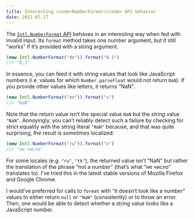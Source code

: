 ```yaml
---
title: Interesting <code>NumberFormat</code> API behavior
date: 2021-07-17
---
```

The [`Intl.NumberFormat` API](https://developer.mozilla.org/en-US/docs/Web/JavaScript/Reference/Global_Objects/Intl/NumberFormat) behaves in an interesting way when fed with invalid input. Its `format` method takes one number argument, but it still “works” if it’s provided with a string argument.

<!--more-->

```js
(new Intl.NumberFormat("de")).format("0.1")
//> "0,1"
```

In essence, you can feed it with string values that look like JavaScript numbers (i.e. values for which `Number.parseFloat` would not return `NaN`). If you provide other values like letters, it returns “NaN”.

```js
(new Intl.NumberFormat("en")).format("x")
//> "NaN"
```

Note that the return value isn’t the special value `NaN` but the *string* value `"NaN"`. Annoyingly, you can’t reliably detect such a failure by checking for strict equality with the string literal `"NaN"` because, and that was quite surprising, the result is *sometimes* localized:

```js
(new Intl.NumberFormat("ru")).format("x")
//> "не число"
```

For some locales (e.g. `"ru"`, `"tk"`), the returned value isn’t “NaN” but rather the translation of the phrase “not a number” (that’s what “<span lang="ru">не число</span>” translates to). I’ve tried this in the latest stable versions of Mozilla Firefox and Google Chrome.

I would’ve preferred for calls to `format` with “it doesn’t look like a number” values to either return `null` or `"NaN"` (consistently) or to throw an error. Then, one would be able to detect whether a string value looks like a JavaScript number.
